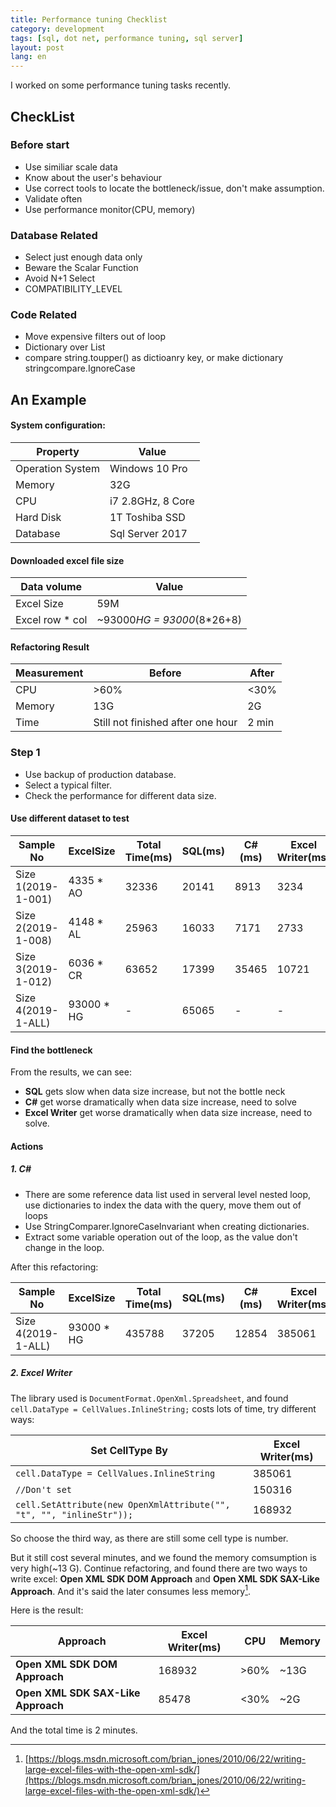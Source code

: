 ```yaml
---
title: Performance tuning Checklist
category: development  
tags: [sql, dot net, performance tuning, sql server]  
layout: post  
lang: en
---
```



I worked on some performance tuning tasks recently.

## CheckList

### Before start

* Use similiar scale data
* Know about the user's behaviour
* Use correct tools to locate the bottleneck/issue, don't make assumption.
* Validate often
* Use performance monitor(CPU, memory)


### Database Related

* Select just enough data only
* Beware the Scalar Function
* Avoid N+1 Select
* COMPATIBILITY_LEVEL


### Code Related

* Move expensive filters out of loop
* Dictionary over List 
* compare string.toupper() as dictioanry key, or make dictionary stringcompare.IgnoreCase


## An Example

#### System configuration:

| Property         | Value                      | 
|------------------|----------------------------| 
| Operation System | Windows 10 Pro             | 
| Memory           | 32G                        | 
| CPU              | i7 2.8GHz, 8 Core          | 
| Hard Disk        | 1T Toshiba SSD             | 
| Database         | Sql Server 2017            | 



#### Downloaded excel file size

| Data volume      | Value                      | 
|------------------|----------------------------| 
| Excel Size       | 59M                        | 
| Excel row * col  | ~93000*HG = 93000*(8*26+8) | 

#### Refactoring Result

| Measurement | Before                            | After | 
|-------------|-----------------------------------|-------| 
| CPU         | >60%                              | <30%  | 
| Memory      | 13G                               | 2G    | 
| Time        | Still not finished after one hour | 2 min | 



### Step 1 
* Use backup of production database.
* Select a typical filter.
* Check the performance for different data size.

#### Use different dataset to test 

| Sample No          | ExcelSize  | Total Time(ms) | SQL(ms) | C#(ms) | Excel Writer(ms) | 
|--------------------|------------|----------------|---------|--------|------------------| 
| Size 1(2019-1-001) | 4335 * AO  | 32336          | 20141   | 8913   | 3234             | 
| Size 2(2019-1-008) | 4148 * AL  | 25963          | 16033   | 7171   | 2733             | 
| Size 3(2019-1-012) | 6036 * CR  | 63652          | 17399   | 35465  | 10721            | 
| Size 4(2019-1-ALL) | 93000 * HG | -              | 65065   | -      | -                | 


#### Find the bottleneck
From the results, we can see:
* **SQL**  gets slow when data size increase, but not the bottle neck
* **C#** get worse dramatically when data size increase, need to solve
* **Excel Writer** get worse dramatically when data size increase, need to solve.

#### Actions

##### 1. **C#**

* There are some reference data list used in serveral level nested loop, use dictionaries to index the data with the query, move them out of loops
* Use StringComparer.IgnoreCaseInvariant when creating dictionaries.
* Extract some variable operation out of the loop, as the value don't change in the loop.

After this refactoring:

| Sample No          | ExcelSize  | Total Time(ms) | SQL(ms) | C#(ms) | Excel Writer(ms) | 
|--------------------|------------|----------------|---------|--------|------------------| 
| Size 4(2019-1-ALL) | 93000 * HG | 435788         | 37205   | 12854  | 385061           | 

##### 2. **Excel Writer**

The library used is `DocumentFormat.OpenXml.Spreadsheet`, and found ` cell.DataType = CellValues.InlineString;` costs lots of time, try different ways:

| Set CellType By                                                      | Excel Writer(ms) | 
|----------------------------------------------------------------------|------------------| 
| `cell.DataType = CellValues.InlineString`                            | 385061           | 
| `//Don't set `                                                       | 150316           | 
| `cell.SetAttribute(new OpenXmlAttribute("", "t", "", "inlineStr"));` | 168932           | 

So choose the third way, as there are still some cell type is number.

But it still cost several minutes, and we found the memory comsumption is very high(~13 G). Continue refactoring, and found there are two ways to write excel: **Open XML SDK DOM Approach** and **Open XML SDK SAX-Like Approach**. And it's said the later consumes less memory[^1].

Here is the result:

| Approach                           | Excel Writer(ms) | CPU  | Memory | 
|------------------------------------|------------------|------|--------| 
| **Open XML SDK DOM Approach**      | 168932           | >60% | ~13G   | 
| **Open XML SDK SAX-Like Approach** |  85478           | <30% | ~2G    | 

And the total time is 2 minutes.



[^1]: [https://blogs.msdn.microsoft.com/brian_jones/2010/06/22/writing-large-excel-files-with-the-open-xml-sdk/](https://blogs.msdn.microsoft.com/brian_jones/2010/06/22/writing-large-excel-files-with-the-open-xml-sdk/)


